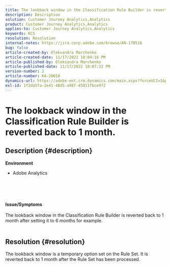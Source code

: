 ```yaml
---
title: The lookback window in the Classification Rule Builder is reverted back to 1 month.
description: Description
solution: Customer Journey Analytics,Analytics
product: Customer Journey Analytics,Analytics
applies-to: Customer Journey Analytics,Analytics
keywords: KCS
resolution: Resolution
internal-notes: https://jira.corp.adobe.com/browse/AN-170516
bug: false
article-created-by: Oleksandra Marchenko
article-created-date: 11/17/2022 10:04:16 PM
article-published-by: Oleksandra Marchenko
article-published-date: 11/17/2022 10:07:32 PM
version-number: 2
article-number: KA-20659
dynamics-url: https://adobe-ent.crm.dynamics.com/main.aspx?forceUCI=1&pagetype=entityrecord&etn=knowledgearticle&id=3d8e4cc5-c366-ed11-9561-6045bd006b25
exl-id: 1f2da5fa-2e41-48d5-a98f-45011fbce9f2
---
```

# The lookback window in the Classification Rule Builder is reverted back to 1 month.

## Description {#description}

<b>Environment </b>
- Adobe Analytics

<br><br> <br><br><b>Issue/Symptoms</b><br><br>The lookback window in the Classification Rule Builder is reverted back to 1 month after setting it to 6 months for example.
<br> 

## Resolution {#resolution}


The lookback window is a temporary option set on the Rule Set. It is reverted back to 1 month after the Rule Set has been processed.
